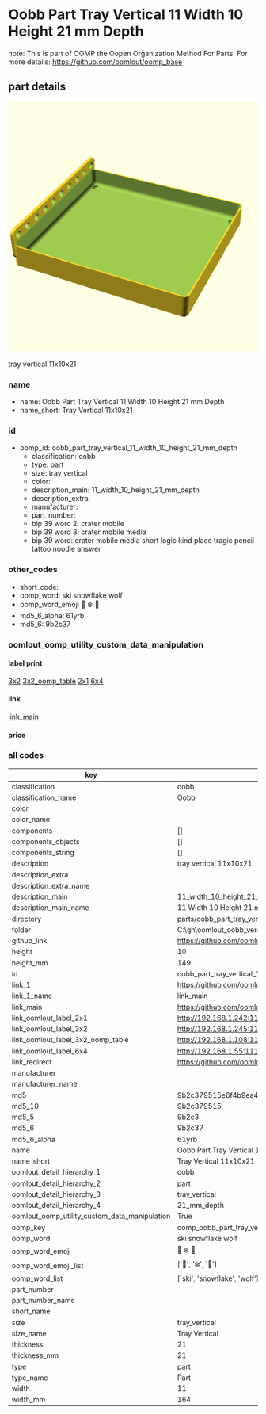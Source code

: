 # Oobb Part Tray Vertical 11 Width 10 Height 21 mm Depth  

note: This is part of OOMP the Oopen Organization Method For Parts. For more details: https://github.com/oomlout/oomp_base

##  part details
  

[![](3dpr.png)](3dpr.png)

tray vertical 11x10x21



### name
* name: Oobb Part Tray Vertical 11 Width 10 Height 21 mm Depth
* name_short: Tray Vertical 11x10x21 
### id
* oomp_id: oobb_part_tray_vertical_11_width_10_height_21_mm_depth
  * classification: oobb
  * type: part
  * size: tray_vertical
  * color: 
  * description_main: 11_width_10_height_21_mm_depth
  * description_extra: 
  * manufacturer: 
  * part_number: 
  * bip 39 word 2: crater mobile
  * bip 39 word 3: crater mobile media
  * bip 39 word: crater mobile media short logic kind place tragic pencil tattoo noodle answer

### other_codes
* short_code: 
* oomp_word: ski snowflake wolf
* oomp_word_emoji :ski: :snowflake: :wolf:
* md5_6_alpha: 61yrb
* md5_6: 9b2c37






### oomlout_oomp_utility_custom_data_manipulation
#### label print
[3x2](http://192.168.1.245:1112/?label=oomp%2061yrb)
[3x2_oomp_table](http://192.168.1.108:1112/?label=oomp%2061yrb)
[2x1](http://192.168.1.242:1112/?label=oomp%2061yrb)
[6x4](http://192.168.1.55:1112/?label=oomp%2061yrb)    

#### link

[link_main](https://github.com/oomlout/oomlout_oobb_version_4_generated_parts/tree/main/navigation_oomp/oobb/part/tray_vertical/11_width_10_height_21_mm_depth/part)                              

#### price







### all codes 
| key | value |  
| --- | --- |  
| classification | oobb |  
| classification_name | Oobb |  
| color |  |  
| color_name |  |  
| components | [] |  
| components_objects | [] |  
| components_string | [] |  
| description | tray vertical 11x10x21 |  
| description_extra |  |  
| description_extra_name |  |  
| description_main | 11_width_10_height_21_mm_depth |  
| description_main_name | 11 Width 10 Height 21 mm Depth |  
| directory | parts/oobb_part_tray_vertical_11_width_10_height_21_mm_depth |  
| folder | C:\gh\oomlout_oobb_version_4_generated_parts\parts\oobb_part_tray_vertical_11_width_10_height_21_mm_depth |  
| github_link | https://github.com/oomlout/oomlout_oomp_part_src/tree/main/parts/oobb_part_tray_vertical_11_width_10_height_21_mm_depth |  
| height | 10 |  
| height_mm | 149 |  
| id | oobb_part_tray_vertical_11_width_10_height_21_mm_depth |  
| link_1 | https://github.com/oomlout/oomlout_oobb_version_4_generated_parts/tree/main/navigation_oomp/oobb/part/tray_vertical/11_width_10_height_21_mm_depth/part |  
| link_1_name | link_main |  
| link_main | https://github.com/oomlout/oomlout_oobb_version_4_generated_parts/tree/main/navigation_oomp/oobb/part/tray_vertical/11_width_10_height_21_mm_depth/part |  
| link_oomlout_label_2x1 | http://192.168.1.242:1112/?label=oomp%2061yrb |  
| link_oomlout_label_3x2 | http://192.168.1.245:1112/?label=oomp%2061yrb |  
| link_oomlout_label_3x2_oomp_table | http://192.168.1.108:1112/?label=oomp%2061yrb |  
| link_oomlout_label_6x4 | http://192.168.1.55:1112/?label=oomp%2061yrb |  
| link_redirect | https://github.com/oomlout/oomlout_oobb_version_4_generated_parts/tree/main/parts/oobb_tray_vertical_11_10_21 |  
| manufacturer |  |  
| manufacturer_name |  |  
| md5 | 9b2c379515e6f4b9ea41cc6d14e39994 |  
| md5_10 | 9b2c379515 |  
| md5_5 | 9b2c3 |  
| md5_6 | 9b2c37 |  
| md5_6_alpha | 61yrb |  
| name | Oobb Part Tray Vertical 11 Width 10 Height 21 mm Depth |  
| name_short | Tray Vertical 11x10x21  |  
| oomlout_detail_hierarchy_1 | oobb |  
| oomlout_detail_hierarchy_2 | part |  
| oomlout_detail_hierarchy_3 | tray_vertical |  
| oomlout_detail_hierarchy_4 | 21_mm_depth |  
| oomlout_oomp_utility_custom_data_manipulation | True |  
| oomp_key | oomp_oobb_part_tray_vertical_11_width_10_height_21_mm_depth |  
| oomp_word | ski snowflake wolf |  
| oomp_word_emoji | :ski: :snowflake: :wolf: |  
| oomp_word_emoji_list | [':ski:', ':snowflake:', ':wolf:'] |  
| oomp_word_list | ['ski', 'snowflake', 'wolf'] |  
| part_number |  |  
| part_number_name |  |  
| short_name |  |  
| size | tray_vertical |  
| size_name | Tray Vertical |  
| thickness | 21 |  
| thickness_mm | 21 |  
| type | part |  
| type_name | Part |  
| width | 11 |  
| width_mm | 164 |  
